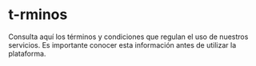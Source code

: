 # t-rminos
Consulta aquí los términos y condiciones que regulan el uso de nuestros servicios. Es importante conocer esta información antes de utilizar la plataforma.
